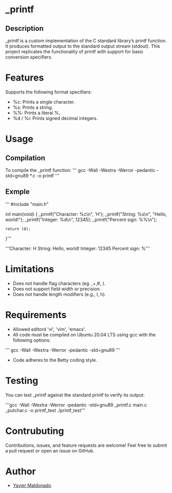 # _printf

## Description

_printf is a custom implementation of the C standard library’s printf function. It produces formatted output to the standard output stream (stdout). This project replicates the functionality of printf with support for basic conversion specifiers.

# Features

Supports the following format specifiers:

- %c: Prints a single character.
- %s: Prints a string.
- %%: Prints a literal %.
- %d / %i: Prints signed decimal integers.

# Usage

## Compilation

To compile the _printf function:
'''
 gcc -Wall -Wextra -Werror -pedantic -std=gnu89 *.c -o printf
'''
## Exmple

''' #include "main.h"

int main(void)
{
    _printf("Character: %c\n", 'H');
    _printf("String: %s\n", "Hello, world!");
    _printf("Integer: %d\n", 12345);
    _printf("Percent sign: %%\n");

    return (0);
}'''

'''Character: H
String: Hello, world!
Integer: 12345
Percent sign: %'''



# Limitations

- Does not handle flag characters (eg. ,+,#, ).
-  Does not support field width or precision.
- Does not handle length modifiers (e.g., l, h).

# Requirements

- Allowed editord 'vi', 'vim', 'emacs'.
- All code must be compiled on Ubuntu 20.04 LTS using gcc with the following options:

''' gcc -Wall -Wextra -Werror -pedantic -std=gnu89 '''

- Code adheres to the Betty coding style.

# Testing 

You can test _printf against the standard printf to verify its output:

'''gcc -Wall -Wextra -Werror -pedantic -std=gnu89 _printf.c main.c _putchar.c -o printf_test
./printf_test'''


# Contrubuting

Contributions, issues, and feature requests are welcome! Feel free to submit a pull request or open an issue on GitHub.

# Author

- [Yavier Maldonado](https://github.com/yavij327)

